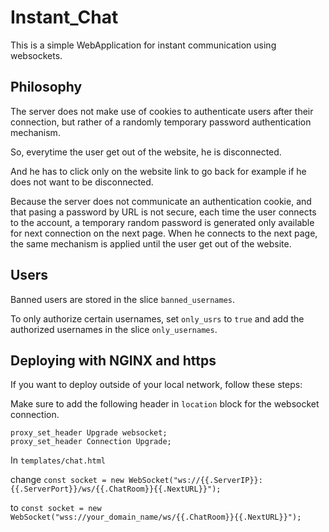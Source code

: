 # Instant_Chat

This is a simple WebApplication for instant communication using websockets.

## Philosophy

The server does not make use of cookies to authenticate users after their connection, but rather of a randomly temporary password authentication mechanism. 

So, everytime the user get out of the website, he is disconnected.

And he has to click only on the website link to go back for example if he does not want to be disconnected.

Because the server does not communicate an authentication cookie, and that pasing a password by URL is not secure, each time the user connects to the account, a temporary random password is generated only available for next connection on the next page. When he connects to the next page, the same mechanism is applied until the user get out of the website. 

## Users

Banned users are stored in the slice `banned_usernames`.

To only authorize certain usernames, set `only_usrs` to `true` and add the authorized usernames in the slice `only_usernames`.

## Deploying with NGINX and https

If you want to deploy outside of your local network, follow these steps:

Make sure to add the following header in `location` block for the websocket connection.

```
proxy_set_header Upgrade websocket;
proxy_set_header Connection Upgrade;
```

In `templates/chat.html`

change `const socket = new WebSocket("ws://{{.ServerIP}}:{{.ServerPort}}/ws/{{.ChatRoom}}{{.NextURL}}");`

to `const socket = new WebSocket("wss://your_domain_name/ws/{{.ChatRoom}}{{.NextURL}}");`


